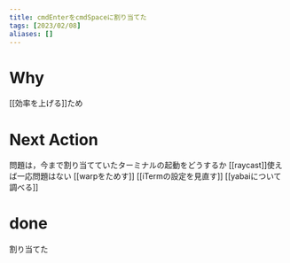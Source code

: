 ```yaml
---
title: cmdEnterをcmdSpaceに割り当てた
tags: [2023/02/08]
aliases: []
---
```


# Why
[[効率を上げる]]ため
# Next Action
問題は，今まで割り当てていたターミナルの起動をどうするか
[[raycast]]使えば一応問題はない
[[warpをためす]]
[[iTermの設定を見直す]]
[[yabaiについて調べる]]
# done
割り当てた